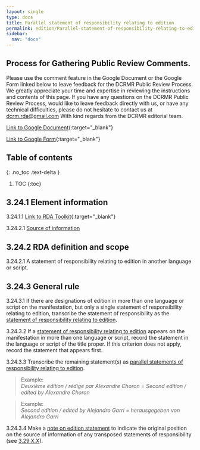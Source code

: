 ```yaml
---
layout: single
type: docs
title: Parallel statement of responsibility relating to edition
permalink: edition/Parallel-statement-of-responsibility-relating-to-edition/
sidebar:
  nav: "docs"
---
```


## Process for Gathering Public Review Comments.
Please use the comment feature in the Google Document or the Google Form linked below to leave feedback for the DCRMR Public Review Process.  We greatly appreciate your time and expertise in reviewing the instructions and contents of this page.  If you have any questions on the DCRMR Public Review Process, would like to leave feedback directly with us, or have any technical difficulties, please do not hesitate to contact us at dcrm.rda@gmail.com  With kind regards from the DCRMR editorial team.

[Link to Google Document](https://docs.google.com/document/d/1BI__e2MQ_H3VF-bdlftc0tDor50fNsbMdDUK3Rr9uU4/edit){:target="_blank"}

[Link to Google Form](https://docs.google.com/forms/d/e/1FAIpQLSdNtJkbY1mngdTcvCoB7zZcpaIuuKHvlbyiidP-QunDy14VcQ/viewform){:target="_blank"}

## Table of contents
{: .no_toc .text-delta }

1. TOC
{:toc}

## 3.24.1 Element information

<a name="3.24.1.1">3.24.1.1</a> [Link to RDA Toolkit](https://beta.rdatoolkit.org/Content/Index?externalId=en-US_ala-7b5b8462-fd92-35bd-ba19-e716c1ae9ec8){:target="_blank"}

<a name="3.24.1.2">3.24.2.1</a> [Source of information](/DCRMR/books/edition/)

## 3.24.2 RDA definition and scope

<a name="3.24.2.1">3.24.2.1</a> A statement of responsibility relating to edition in another language or script.

## 3.24.3 General rule

<a name="3.24.3.1">3.24.3.1</a> If there are designations of edition in more than one language or script on the manifestation, but only a single statement of responsibility relating to edition, transcribe the statement of responsibility as the [statement of responsibility relating to edition](/DCRMR/edition/Statement-of-responsibility-relating-to-edition/).

<a name="3.24.3.2">3.24.3.2</a> If a [statement of responsibility relating to edition](/DCRMR/edition/Statement-of-responsibility-relating-to-edition/) appears on the manifestation in more than one language or script, record the statement in the language or script of the title proper. If this criterion does not apply, record the statement that appears first. 

<a name="3.24.3.3">3.24.3.3</a> Transcribe the remaining statement(s) as [parallel statements of responsibility relating to edition](/DCRMR/edition/Parallel-statement-of-responsibility-relating-to-edition/).

>Example:  
><CITE>Deuxième édition / rédigé par Alexandre Choron = Second edition / edited by Alexandre Choron</CITE>

>Example:  
><CITE>Second edition / edited by Alejandro Garri = herausgegeben von Alejandro Garri</CITE>

<a name="3.24.3.4">3.24.3.4</a> Make a [note on edition statement](/DCRMR/edition/Note-on-edition-statement/) to indicate the original position on the source of information of any transposed statements of responsibility (see [3.29.X.X](/DCRMR/edition/Note-on-edition-statement/#3.29.X.X)).
